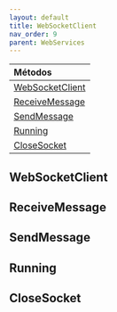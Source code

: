 ```yaml
---
layout: default
title: WebSocketClient
nav_order: 9
parent: WebServices
---
```


| Métodos       |
|:-------------|
| [WebSocketClient](#WebSocketClient)| 
| [ReceiveMessage](#ReceiveMessage)|
| [SendMessage](#SendMessage)|
| [Running](#Running)|
| [CloseSocket](#CloseSocket)|

## WebSocketClient
## ReceiveMessage
## SendMessage
## Running
## CloseSocket